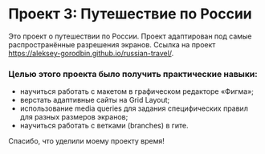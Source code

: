 # Проект 3: Путешествие по России

Это проект о путешествии по России.
Проект адаптирован под самые распространённые разрешения экранов.
Ссылка на проект https://aleksey-gorodbin.github.io/russian-travel/.

### Целью этого проекта было получить практические навыки:

- научиться работать с макетом в графическом редакторе «Фигма»;
- верстать адаптивные сайты на Grid Layout;
- использование media queries для задания специфических правил для разных размеров экранов;
- научиться работать с ветками (branches) в гите.

Спасибо, что уделили моему проекту время!
